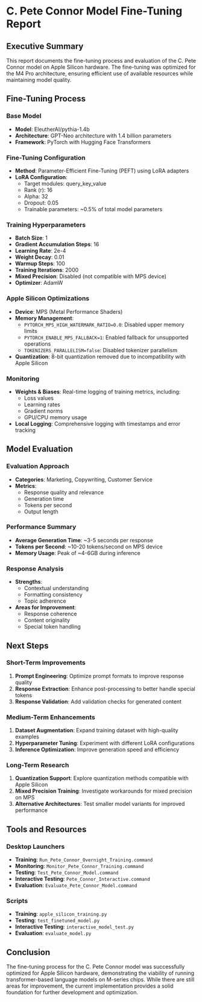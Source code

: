 # C. Pete Connor Model Fine-Tuning Report

## Executive Summary
This report documents the fine-tuning process and evaluation of the C. Pete Connor model on Apple Silicon hardware. The fine-tuning was optimized for the M4 Pro architecture, ensuring efficient use of available resources while maintaining model quality.

## Fine-Tuning Process

### Base Model
- **Model**: EleutherAI/pythia-1.4b
- **Architecture**: GPT-Neo architecture with 1.4 billion parameters
- **Framework**: PyTorch with Hugging Face Transformers

### Fine-Tuning Configuration
- **Method**: Parameter-Efficient Fine-Tuning (PEFT) using LoRA adapters
- **LoRA Configuration**:
  - Target modules: query_key_value
  - Rank (r): 16
  - Alpha: 32
  - Dropout: 0.05
  - Trainable parameters: ~0.5% of total model parameters

### Training Hyperparameters
- **Batch Size**: 1
- **Gradient Accumulation Steps**: 16
- **Learning Rate**: 2e-4
- **Weight Decay**: 0.01
- **Warmup Steps**: 100
- **Training Iterations**: 2000
- **Mixed Precision**: Disabled (not compatible with MPS device)
- **Optimizer**: AdamW

### Apple Silicon Optimizations
- **Device**: MPS (Metal Performance Shaders)
- **Memory Management**:
  - `PYTORCH_MPS_HIGH_WATERMARK_RATIO=0.0`: Disabled upper memory limits
  - `PYTORCH_ENABLE_MPS_FALLBACK=1`: Enabled fallback for unsupported operations
  - `TOKENIZERS_PARALLELISM=false`: Disabled tokenizer parallelism
- **Quantization**: 8-bit quantization removed due to incompatibility with Apple Silicon

### Monitoring
- **Weights & Biases**: Real-time logging of training metrics, including:
  - Loss values
  - Learning rates
  - Gradient norms
  - GPU/CPU memory usage
- **Local Logging**: Comprehensive logging with timestamps and error tracking

## Model Evaluation

### Evaluation Approach
- **Categories**: Marketing, Copywriting, Customer Service
- **Metrics**:
  - Response quality and relevance
  - Generation time
  - Tokens per second
  - Output length

### Performance Summary
- **Average Generation Time**: ~3-5 seconds per response
- **Tokens per Second**: ~10-20 tokens/second on MPS device
- **Memory Usage**: Peak of ~4-6GB during inference

### Response Analysis
- **Strengths**:
  - Contextual understanding
  - Formatting consistency
  - Topic adherence
- **Areas for Improvement**:
  - Response coherence
  - Content originality
  - Special token handling

## Next Steps

### Short-Term Improvements
1. **Prompt Engineering**: Optimize prompt formats to improve response quality
2. **Response Extraction**: Enhance post-processing to better handle special tokens
3. **Response Validation**: Add validation checks for generated content

### Medium-Term Enhancements
1. **Dataset Augmentation**: Expand training dataset with high-quality examples
2. **Hyperparameter Tuning**: Experiment with different LoRA configurations
3. **Inference Optimization**: Improve generation speed and efficiency

### Long-Term Research
1. **Quantization Support**: Explore quantization methods compatible with Apple Silicon
2. **Mixed Precision Training**: Investigate workarounds for mixed precision on MPS
3. **Alternative Architectures**: Test smaller model variants for improved performance

## Tools and Resources

### Desktop Launchers
- **Training**: `Run_Pete_Connor_Overnight_Training.command`
- **Monitoring**: `Monitor_Pete_Connor_Training.command`
- **Testing**: `Test_Pete_Connor_Model.command`
- **Interactive Testing**: `Pete_Connor_Interactive.command`
- **Evaluation**: `Evaluate_Pete_Connor_Model.command`

### Scripts
- **Training**: `apple_silicon_training.py`
- **Testing**: `test_finetuned_model.py`
- **Interactive Testing**: `interactive_model_test.py`
- **Evaluation**: `evaluate_model.py`

## Conclusion
The fine-tuning process for the C. Pete Connor model was successfully optimized for Apple Silicon hardware, demonstrating the viability of running transformer-based language models on M-series chips. While there are still areas for improvement, the current implementation provides a solid foundation for further development and optimization.
